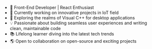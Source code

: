 - 🌟 Front-End Developer | React Enthusiast
- 🎯 Currently working on innovative projects in IoT field
- 🔧 Exploring the realms of Visual C++ for desktop applications
- 💡 Passionate about building seamless user experiences and writing clean, maintainable code
- 📚 Lifelong learner diving into the latest tech trends
- 🌎 Open to collaboration on open-source and exciting projects



